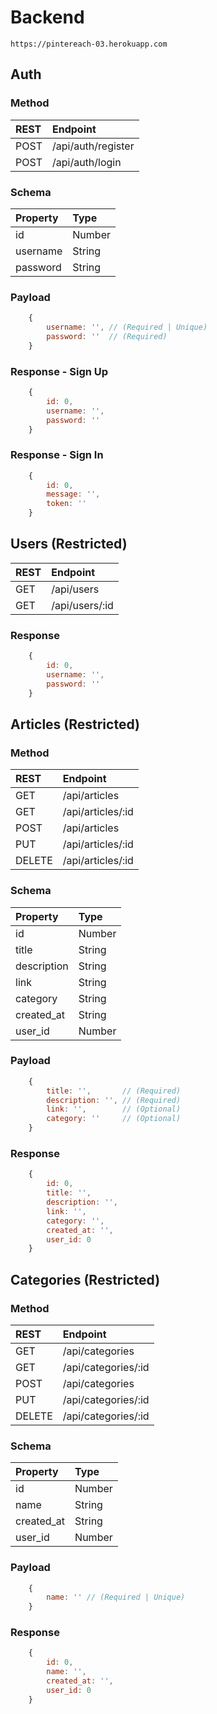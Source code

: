 # Backend

```https://pintereach-03.herokuapp.com```

## Auth

### Method

| REST     | Endpoint           |
| :------- | :----------------- |
| POST     | /api/auth/register |
| POST     | /api/auth/login    |

### Schema

| Property | Type   |
| :------- | :----- |
| id       | Number |
| username | String |
| password | String |

### Payload

```js
    {
        username: '', // (Required | Unique)
        password: ''  // (Required)
    }
```

### Response - Sign Up

```js
    {
        id: 0,
        username: '',
        password: ''
    }
```

### Response - Sign In

```js
    {
        id: 0,
        message: '',
        token: ''
    }
```

## Users (Restricted)

| REST    | Endpoint       |
| :------ | :------------- |
| GET     | /api/users     |
| GET     | /api/users/:id |

### Response

```js
    {
        id: 0,
        username: '',
        password: ''
    }
```

## Articles (Restricted)

### Method

| REST    | Endpoint          |
| :------ | :---------------- |
| GET     | /api/articles     |
| GET     | /api/articles/:id |
| POST    | /api/articles     |
| PUT     | /api/articles/:id |
| DELETE  | /api/articles/:id |

### Schema

| Property    | Type   |
| :---------- | :----- |
| id          | Number |
| title       | String |
| description | String |
| link        | String |
| category    | String |
| created_at  | String |
| user_id     | Number |

### Payload

```js
    {
        title: '',       // (Required)
        description: '', // (Required)
        link: '',        // (Optional)
        category: ''     // (Optional)
    }
```

### Response

```js
    {
        id: 0,
        title: '',
        description: '',
        link: '',
        category: '',
        created_at: '',
        user_id: 0
    }
```

## Categories (Restricted)

### Method

| REST    | Endpoint            |
| :------ | :------------------ |
| GET     | /api/categories     |
| GET     | /api/categories/:id |
| POST    | /api/categories     |
| PUT     | /api/categories/:id |
| DELETE  | /api/categories/:id |

### Schema

| Property   | Type   |
| :--------- | :----- |
| id         | Number |
| name       | String |
| created_at | String |
| user_id    | Number |

### Payload

```js
    {
        name: '' // (Required | Unique)
    }
```

### Response

```js
    {
        id: 0,
        name: '',
        created_at: '',
        user_id: 0
    }
```
